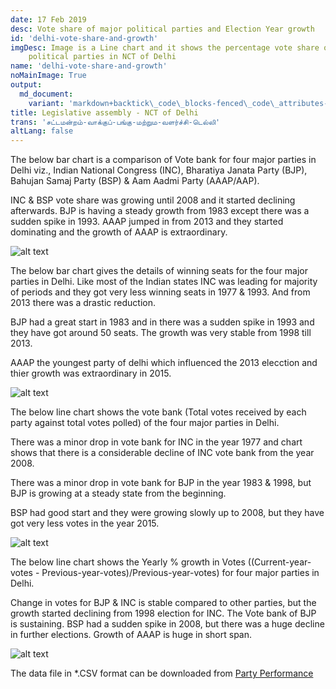 ```yaml
---
date: 17 Feb 2019
desc: Vote share of major political parties and Election Year growth 
id: 'delhi-vote-share-and-growth'
imgDesc: Image is a Line chart and it shows the percentage vote share of major
    political parties in NCT of Delhi
name: 'delhi-vote-share-and-growth'
noMainImage: True
output:
  md_document:
    variant: 'markdown+backtick\_code\_blocks-fenced\_code\_attributes-header\_attributes'
title: Legislative assembly - NCT of Delhi
trans: 'சட்டமன்றம்-வாக்குப்-பங்கு-மற்றும-வளர்ச்சி-டெல்லி'
altLang: false
---
```

<div>
    <adsbygoogle />
</div>
<Adsense
          data-ad-client="ca-pub-3042269102042405"
          data-ad-slot="1234567890"
/>

The below bar chart is a comparison of Vote bank for four major parties
in Delhi viz., Indian National Congress (INC), Bharatiya Janata Party
(BJP), Bahujan Samaj Party (BSP) & Aam Aadmi Party (AAAP/AAP).

INC & BSP vote share was growing until 2008 and it started declining
afterwards. BJP is having a steady growth from 1983 except there was a
sudden spike in 1993. AAAP jumped in from 2013 and they started
dominating and the growth of AAAP is extraordinary.

<img src="/politics/delhi-vote-share-and-growth/figure-markdown/voting-1.png" alt="alt text" class="blogs_image">
<!-- ![](/politics/delhi-vote-share-and-growth/figure-markdown/voting-1.png) -->

The below bar chart gives the details of winning seats for the four
major parties in Delhi. Like most of the Indian states INC was leading
for majority of periods and they got very less winning seats in 1977 &
1993. And from 2013 there was a drastic reduction.

BJP had a great start in 1983 and in there was a sudden spike in 1993
and they have got around 50 seats. The growth was very stable from 1998
till 2013.

AAAP the youngest party of delhi which influenced the 2013 elecction and
thier growth was extraordinary in 2015.

<img src="/politics/delhi-vote-share-and-growth/figure-markdown/winning-1.png" alt="alt text" class="blogs_image">
<!-- ![](/politics/delhi-vote-share-and-growth/figure-markdown/winning-1.png) --> 

The below line chart shows the vote bank (Total votes received by each party
against total votes polled) of the four major parties in Delhi.

There was a minor drop in vote bank for INC in the year 1977 and chart
shows that there is a considerable decline of INC vote bank from the
year 2008.

There was a minor drop in vote bank for BJP in the year 1983 & 1998, but
BJP is growing at a steady state from the beginning.

BSP had good start and they were growing slowly up to 2008, but they
have got very less votes in the year 2015.

<img src="/politics/delhi-vote-share-and-growth/figure-markdown/performance2-1.png" alt="alt text" class="blogs_image">
<!-- ![](/politics/delhi-vote-share-and-growth/figure-markdown/performance2-1.png) -->

The below line chart shows the Yearly % growth in Votes
((Current-year-votes - Previous-year-votes)/Previous-year-votes) for
four major parties in Delhi.

Change in votes for BJP & INC is stable compared to other parties, but
the growth started declining from 1998 election for INC. The Vote bank
of BJP is sustaining. BSP had a sudden spike in 2008, but there was a
huge decline in further elections. Growth of AAAP is huge in short span.

<img src="/politics/delhi-vote-share-and-growth/figure-markdown/E-yoy-growth-1.png" alt="alt text" class="blogs_image">
<!-- ![](/politics/delhi-vote-share-and-growth/figure-markdown/E-yoy-growth-1.png) -->

The data file in \*.CSV format can be downloaded from [Party Performance](http://thedatatalks.in/datas/politics/delhi-party-performance.csv)

<style>

</style>